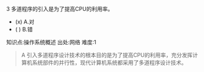3
多道程序的引入是为了提高CPU的利用率。
- (x) A.对
- ( ) B.错

知识点:操作系统概述
出处:网络
难度:1
> A 引入多道程序设计技术的根本目的是为了提高CPU的利用率，充分发挥计算机系统部件的并行性，现代计算机系统都采用了多道程序设计技术。
